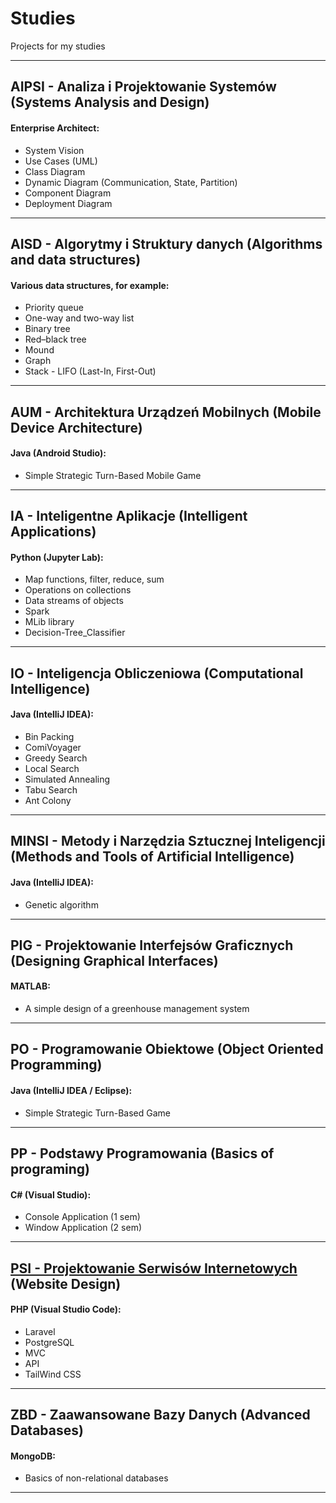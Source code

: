 # Studies

Projects for my studies

---

## AIPSI - Analiza i Projektowanie Systemów (Systems Analysis and Design)

#### Enterprise Architect:
- System Vision
- Use Cases (UML)
- Class Diagram
- Dynamic Diagram (Communication, State, Partition)
- Component Diagram
- Deployment Diagram

---

## AISD - Algorytmy i Struktury danych (Algorithms and data structures)

#### Various data structures, for example:

- Priority queue
- One-way and two-way list
- Binary tree
- Red–black tree
- Mound
- Graph
- Stack - LIFO (Last-In, First-Out)

---

## AUM - Architektura Urządzeń Mobilnych (Mobile Device Architecture)

#### Java (Android Studio):

- Simple Strategic Turn-Based Mobile Game

---

## IA - Inteligentne Aplikacje (Intelligent Applications)

#### Python (Jupyter Lab):
- Map functions, filter, reduce, sum
- Operations on collections
- Data streams of objects
- Spark
- MLib library
- Decision-Tree_Classifier

---

## IO - Inteligencja Obliczeniowa (Computational Intelligence)

#### Java (IntelliJ IDEA):
- Bin Packing
- ComiVoyager
- Greedy Search
- Local Search
- Simulated Annealing
- Tabu Search
- Ant Colony

---

## MINSI - Metody i Narzędzia Sztucznej Inteligencji (Methods and Tools of Artificial Intelligence)

#### Java (IntelliJ IDEA):
- Genetic algorithm
---

## PIG - Projektowanie Interfejsów Graficznych (Designing Graphical Interfaces)

#### MATLAB:
- A simple design of a greenhouse management system 

---

## PO - Programowanie Obiektowe (Object Oriented Programming)

#### Java (IntelliJ IDEA / Eclipse):

- Simple Strategic Turn-Based Game

---

## PP - Podstawy Programowania (Basics of programing)

#### C# (Visual Studio):

- Console Application (1 sem)
- Window Application (2 sem)

---

## [PSI - Projektowanie Serwisów Internetowych](https://github.com/pfrackowiak01/Studies/blob/main/PSI%20-%20(5%20sem)) (Website Design)

#### PHP (Visual Studio Code):

- Laravel
- PostgreSQL
- MVC
- API
- TailWind CSS

---
## ZBD - Zaawansowane Bazy Danych (Advanced Databases)

#### MongoDB:
- Basics of non-relational databases

---
